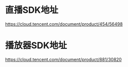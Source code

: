 # 直播SDK地址
https://cloud.tencent.com/document/product/454/56498

# 播放器SDK地址
https://cloud.tencent.com/document/product/881/30820